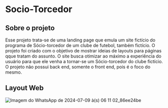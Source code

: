 # Socio-Torcedor

## Sobre o projeto

Esse projeto trata-se de uma landing page que emula um site fictício do programa de Sócio-torcedor de um clube de futebol, também fictício. O projeto foi criado com o objetivo de mostrar ideias de layouts para páginas qque tratam do assunto. O site busca otimizar ao máximo a experiência do usuário para que ele venha a tornar-se um Sócio-torcedor do clube fictício. O projeto não possui back end, somente o front end, pois é o foco do mesmo.

## Layout Web
![Imagem do WhatsApp de 2024-07-09 à(s) 06 11 02_86ee24be](https://github.com/TomazdaCosta/Socio-Torcedor/assets/131727236/9acbe93f-9493-4ca3-b08c-4247890c9d36)
